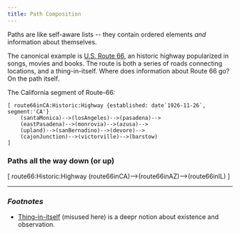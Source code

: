 ```yaml
---
title: Path Composition
---
```


Paths are like self-aware lists -- they contain ordered elements _and_ information about themselves.

The canonical example is [U.S. Route 66](https://en.wikipedia.org/wiki/U.S._Route_66), an historic highway
popularized in songs, movies and books. The route is both a series of roads connecting locations, and
a thing-in-itself. Where does information about Route 66 go? On the path itself. 

The California segment of Route-66:

```
[ route66inCA:Historic:Highway {established: date`1926-11-26`, segment:'CA'} 
    (santaMonica)-->(losAngeles)-->(pasadena)-->
    (eastPasadena)-->(monrovia)-->(azusa)-->
    (upland)-->(sanBernadino)-->(devore)-->
    (cajonJunction)-->(victorville)-->(barstow)
]
```

### Paths all the way down (or up)

[ route66:Historic:Highway (route66inCA)-->(route66inAZ)-->(route66inIL) ]

---

### _Footnotes_

- [Thing-in-itself](https://en.wikipedia.org/wiki/Thing-in-itself) (misused here) is a deepr notion about existence and observation. 
